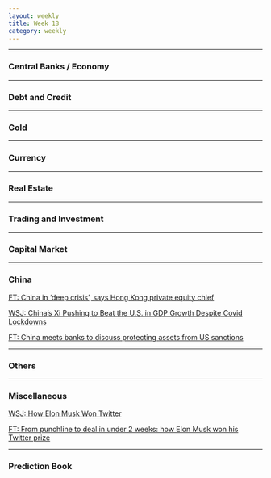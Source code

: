 ```yaml
---
layout: weekly
title: Week 18
category: weekly
---
```


---
### Central Banks / Economy

---
### Debt and Credit

---
### Gold

---
### Currency

---
### Real Estate

---
### Trading and Investment

---
### Capital Market

---
### China

[FT: China in ‘deep crisis’, says Hong Kong private equity chief](
https://www.ft.com/content/6bf52409-fe31-4f57-ae24-f2bd9146a6980)

[WSJ: China’s Xi Pushing to Beat the U.S. in GDP Growth Despite Covid Lockdowns](
https://archive.ph/4XUd9)
 
[FT: China meets banks to discuss protecting assets from US sanctions](
https://www.ft.com/content/45d5fcac-3e6d-420a-ac78-4b439e24b5de)

---
### Others

---
### Miscellaneous

[WSJ: How Elon Musk Won Twitter](
https://archive.ph/BaZ9p)

[FT: From punchline to deal in under 2 weeks: how Elon Musk won his Twitter prize](
https://www.ft.com/content/427218b5-f6c7-4287-b493-2bd299081b1c)

---
### Prediction Book
